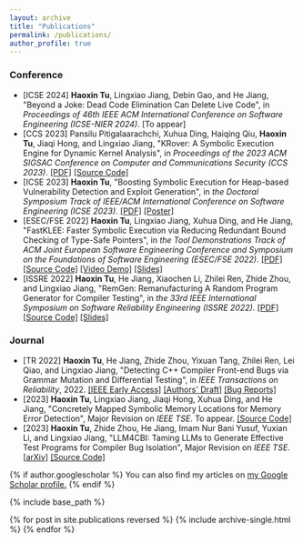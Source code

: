 ```yaml
---
layout: archive
title: "Publications"
permalink: /publications/
author_profile: true
---
```

### Conference
* [ICSE 2024] **Haoxin Tu**, Lingxiao Jiang, Debin Gao, and He Jiang, "Beyond a Joke: Dead Code Elimination Can Delete Live Code", in *Proceedings of 46th IEEE ACM International Conference on Software Engineering (ICSE-NIER 2024)*. [To appear]
 * [CCS 2023] Pansilu Pitigalaarachchi, Xuhua Ding, Haiqing Qiu, **Haoxin Tu**, Jiaqi Hong, and Lingxiao Jiang, "KRover: A Symbolic Execution Engine for Dynamic Kernel Analysis", in *Proceedings of the 2023 ACM SIGSAC Conference on Computer and Communications Security (CCS 2023)*. [[PDF]](https://haoxintu.github.io/files/ccs2023-KRover_camera_ready.pdf) [[Source Code]](https://github.com/KRoverSystems/KRover)
 * [ICSE 2023] **Haoxin Tu**, "Boosting Symbolic Execution for Heap-based Vulnerability Detection and Exploit Generation", in *the Doctoral Symposium Track of IEEE/ACM International Conference on Software Engineering (ICSE 2023)*. [[PDF]](https://haoxintu.github.io/files/icse23-ds-paper.pdf) [[Poster]](https://haoxintu.github.io/files/icse23-ds-poster.pdf)
 * [ESEC/FSE 2022] **Haoxin Tu**, Lingxiao Jiang, Xuhua Ding, and He Jiang, "FastKLEE: Faster Symbolic Execution via Reducing Redundant Bound Checking of Type-Safe Pointers", in *the Tool Demonstrations Track of ACM Joint European Software Engineering Conference and Symposium on the Foundations of Software Engineering (ESEC/FSE 2022)*. [[PDF]](https://haoxintu.github.io/files/fse2022-FastKLEE.pdf) [[Source Code]](https://github.com/haoxintu/FastKLEE) [[Video Demo]](https://youtu.be/iLLlZD384zM) [[Slides]](https://haoxintu.github.io/files/FastKLEE-slides.pdf)
 * [ISSRE 2022] **Haoxin Tu**, He Jiang, Xiaochen Li, Zhilei Ren, Zhide Zhou, and Lingxiao Jiang, "RemGen: Remanufacturing A Random Program Generator for Compiler Testing", in *the 33rd IEEE International Symposium on Software Reliability Engineering (ISSRE 2022)*. [[PDF]](https://haoxintu.github.io/files/issre2022-camera-ready.pdf) [[Source Code]](https://github.com/haoxintu/RemCCG) [[Slides]](https://haoxintu.github.io/files/RemGen-slides.pdf)


### Journal

 * [TR 2022] **Haoxin Tu**, He Jiang, Zhide Zhou, Yixuan Tang, Zhilei Ren, Lei Qiao, and Lingxiao Jiang, "Detecting C++ Compiler Front-end Bugs via Grammar Mutation and Differential Testing", in *IEEE Transactions on Reliability*, 2022. [[IEEE Early Access]](https://ieeexplore.ieee.org/document/9777893) [[Authors' Draft]](https://haoxintu.github.io/files/tr-2022-draft.pdf) [[Bug Reports]](https://github.com/haoxintu/CCOFT/blob/main/reported-bugs.md)
 *  [2023] **Haoxin Tu**, Lingxiao Jiang, Jiaqi Hong, Xuhua Ding, and He Jiang, "Concretely Mapped Symbolic Memory Locations
for Memory Error Detection", Major Revision on *IEEE TSE*. To appear. [[Source Code]](https://github.com/haoxintu/SymLoc)
 * [2023] **Haoxin Tu**, Zhide Zhou, He Jiang, Imam Nur Bani Yusuf, Yuxian Li, and Lingxiao Jiang, "LLM4CBI: Taming LLMs to Generate Effective Test Programs for Compiler Bug Isolation", Major Revision on *IEEE TSE*. [[arXiv]](https://haoxintu.github.io/files/llm4cbi-2023-arxiv.pdf) [[Source Code]](https://github.com/haoxintu/LLM4CBI)

{% if author.googlescholar %}
  You can also find my articles on <u><a href="{{author.googlescholar}}">my Google Scholar profile</a>.</u>
{% endif %}

{% include base_path %}

{% for post in site.publications reversed %}
  {% include archive-single.html %}
{% endfor %}
